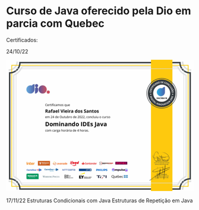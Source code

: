 # Curso de Java oferecido pela Dio em parcia com Quebec

Certificados:

24/10/22

![Dominando IDEs Java](imgCertificados/20221024_Dominando_IDEs_Java.png)

17/11/22
Estruturas Condicionais com Java
Estruturas de Repetição em Java


